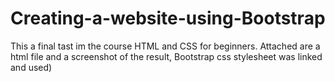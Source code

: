 # Creating-a-website-using-Bootstrap

This a final tast im the course HTML and CSS for beginners. Attached are a html file and a screenshot of the result, Bootstrap css stylesheet was linked and used)
